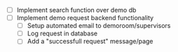 - [ ] Implement search function over demo db
- [ ] Implement demo request backend functionality
  - [ ] Setup automated email to demoroom/supervisors
  - [ ] Log request in database
  - [ ] Add a "successfull request" message/page
